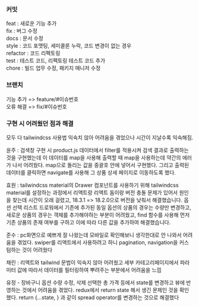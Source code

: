 ### 커밋
feat : 새로운 기능 추가  
fix : 버그 수정  
docs : 문서 수정  
style : 코드 포맷팅, 세미콜론 누락, 코드 변경이 없는 경우  
refactor : 코드 리펙토링  
test : 테스트 코드, 리펙토링 테스트 코드 추가  
chore : 빌드 업무 수정, 패키지 매니저 수정  

### 브랜치
기능 추가 => feature/#이슈번호   
오류 해결 => fix/#이슈번호

### 구현 시 어려웠던 점과 해결
모두 다 tailwindcss 사용법 익숙치 않아 어려움을 겪었으나 시간이 지날수록 익숙해짐.

윤주 : 검색창 구현 시 product.js 데이터에서 filter를 적용시켜 검색 결과로 출력하는 것을 구현했는데 
이 데이터를 map을 사용해 출력할 때 map을 사용하는데 약간의 에러가 나서 어려웠다.
map으로 돌리는 값을 중괄호 안에 넣어서 구현했다. 
그리고 출력된 데이터를 클릭하면 navigate를 사용해 그 상품 상세 페이지로 이동하도록 했다.

효원 :  tailwindcss material의 Drawer 컴포넌트를 사용하기 위해 tailwindcss material를 설정하는 과정에서 리액트랑 리액트 돔이랑 버전 충돌 문제가 있어서 원인을 찾는데 시간이 오래 걸렸고, 18.3.1 => 18.2.0으로 버전을 낮춰서 해결했습니다. 옵션 선택 리스트 드로워에서 기존에 추가된 동일 옵션의 상품의 경우는 수량만 변경하고, 새로운 상품의 경우는 객체를 추가해야하는 부분이 어려웠고, find 함수를 사용해 먼저 기존 상품의 존재 여부를 구하고 이에 따라 다른 값을 추가하여 해결했습니다.

준수 : pc화면으로 예쁘게 잘 나왔는데 모바일로 확인해보니 생각한대로 안 나와서 어려움을 겪었다.
swiper를 리액트에서 사용하려고 하니 pagination, navigation을 커스텀하는 것이 어려웠다

채린 : 리액트와 tailwind 문법이 익숙지 않아 어려웠고
세부 카테고리페이지에서 파라미터 값에 따라서 데이터를 필터링하여 뿌려주는 부분에서 어려움을 느낌

유정 - 장바구니 옵션 수량 수정, 삭제 선택한 총 가격 등에서 state를 변경하고
뷰에 반영하는 것에서 어려움을 겪었다. redux에서 return state 해서 생긴 문제인 것을 확인했다.
return {...state, } 과 같이 spread operator를 변경하는 것으로 해결했다
